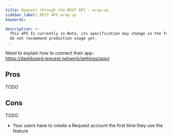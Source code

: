 ```yaml
---
title: Request through the REST API - wrap-up
sidebar_label: REST API wrap-up
keywords:

description: >-
  This API Is currently in Beta, its specification may change in the future. We
  do not recommend production usage yet.
---
```



Need to explain how to connect their app: https://dashboard.request.network/settings/apps
## Pros
TODO

## Cons
TODO
* Your users have to create a Request account the first time they use the feature

